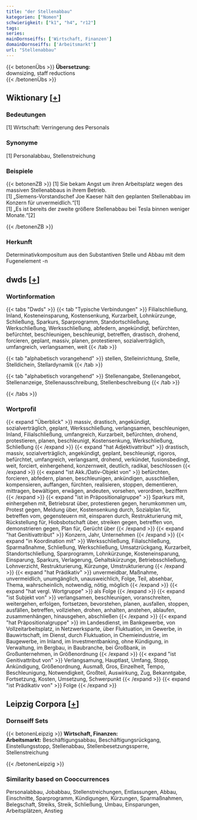 ```yaml
---
title: "der Stellenabbau"
kategorien: ["Nomen"]
schwierigkeit: ["k1", "h4", "r12"]
tags:
series:
mainDornseiffs: ['Wirtschaft, Finanzen']
domainDornseiffs: ['Arbeitsmarkt']
url: "Stellenabbau"
---
```


{{< betonenÜbs >}}
**Übersetzung:**  
downsizing, staff reductions  
{{< /betonenÜbs >}}

## Wiktionary [[+](https://de.wiktionary.org/wiki/Stellenabbau)]

### Bedeutungen
[1] Wirtschaft: Verringerung des Personals  

### Synonyme
[1] Personalabbau, Stellenstreichung  

### Beispiele
{{< betonenZB >}}
[1] Sie bekam Angst um ihren Arbeitsplatz wegen des massiven Stellenabbaus in ihrem Betrieb.  
[1] „Siemens-Vorstandschef Joe Kaeser hält den geplanten Stellenabbau im Konzern für unvermeidlich.“[1]  
[1] „Es ist bereits der zweite größere Stellenabbau bei Tesla binnen weniger Monate.“[2]  

{{< /betonenZB >}}
### Herkunft
Determinativkompositum aus den Substantiven Stelle und Abbau mit dem Fugenelement -n  



## dwds [[+](https://www.dwds.de/wb/Stellenabbau)]

### Wortinformation
{{< tabs "Dwds" >}}
{{< tab "Typische Verbindungen" >}}
Filialschließung, Inland, Kosteneinsparung, Kostensenkung, Kurzarbeit, Lohnkürzunge, Schließung, Sparkurs, Sparprogramm, Standortschließung, Werkschließung, Werksschließung, abfedern, angekündigt, befürchten, befürchtet, beschleunigen, beschleunigt, betreffen, drastisch, drohend, forcieren, geplant, massiv, planen, protestieren, sozialverträglich, umfangreich, verlangsamen, weit
{{< /tab >}}

{{< tab "alphabetisch vorangehend" >}}
stellen, Stelleinrichtung, Stelle, Stelldichein, Stellardynamik
{{< /tab >}}

{{< tab "alphabetisch vorangehend" >}}
Stellenangabe, Stellenangebot, Stellenanzeige, Stellenausschreibung, Stellenbeschreibung
{{< /tab >}}

{{< /tabs >}}

### Wortprofil
{{< expand "Überblick" >}} massiv, drastisch, angekündigt, sozialverträglich, geplant, Werksschließung, verlangsamen, beschleunigen, Inland, Filialschließung, umfangreich, Kurzarbeit, befürchten, drohend, protestieren, planen, beschleunigt, Kostensenkung, Werkschließung, Schließung {{< /expand >}}
{{< expand "hat Adjektivattribut" >}} drastisch, massiv, sozialverträglich, angekündigt, geplant, beschleunigt, rigoros, befürchtet, umfangreich, verlangsamt, drohend, verkündet, fusionsbedingt, weit, forciert, einhergehend, konzernweit, deutlich, radikal, beschlossen {{< /expand >}}
{{< expand "ist Akk./Dativ-Objekt von" >}} befürchten, forcieren, abfedern, planen, beschleunigen, ankündigen, ausschließen, kompensieren, auffangen, fürchten, realisieren, stoppen, dementieren, mittragen, bewältigen, erwägen, andeuten, vorsehen, verordnen, beziffern {{< /expand >}}
{{< expand "ist in Präpositionalgruppe" >}} Sparkurs mit, einhergehen mit, Betriebsrat über, protestieren gegen, herumkommen um, Protest gegen, Meldung über, Kostensenkung durch, Sozialplan für, betreffen vom, gegensteuern mit, einsparen durch, Restrukturierung mit, Rückstellung für, Hiobsbotschaft über, streiken gegen, betreffen von, demonstrieren gegen, Plan für, Gerücht über {{< /expand >}}
{{< expand "hat Genitivattribut" >}} Konzern, Jahr, Unternehmen {{< /expand >}}
{{< expand "in Koordination mit" >}} Werksschließung, Filialschließung, Sparmaßnahme, Schließung, Werkschließung, Umsatzrückgang, Kurzarbeit, Standortschließung, Sparprogramm, Lohnkürzunge, Kosteneinsparung, Einsparung, Sparkurs, Verlagerung, Gehaltskürzunge, Betriebsschließung, Lohnverzicht, Restrukturierung, Kürzunge, Umstrukturierung {{< /expand >}}
{{< expand "hat Prädikativ" >}} unvermeidbar, Maßnahme, unvermeidlich, unumgänglich, unausweichlich, Folge, Teil, absehbar, Thema, wahrscheinlich, notwendig, nötig, möglich {{< /expand >}}
{{< expand "hat vergl. Wortgruppe" >}} als Folge {{< /expand >}}
{{< expand "ist Subjekt von" >}} verlangsamen, beschleunigen, voranschreiten, weitergehen, erfolgen, fortsetzen, bevorstehen, planen, ausfallen, stoppen, ausfällen, betreffen, vollziehen, drohen, anhalten, anstehen, ablaufen, zusammenhängen, hinausgehen, abschließen {{< /expand >}}
{{< expand "hat Präpositionalgruppe" >}} im Landesdienst, im Bankgewerbe, von Vollzeitarbeitsplatz, in Netzwerksparte, über Fluktuation, im Gewerbe, in Bauwirtschaft, im Dienst, durch Fluktuation, in Chemieindustrie, im Baugewerbe, im Inland, im Investmentbanking, ohne Kündigung, in Verwaltung, im Bergbau, in Baubranche, bei Großbank, in Großunternehmen, in Größenordnung {{< /expand >}}
{{< expand "ist Genitivattribut von" >}} Verlangsamung, Hauptlast, Umfang, Stopp, Ankündigung, Größenordnung, Ausmaß, Gros, Einzelheit, Tempo, Beschleunigung, Notwendigkeit, Großteil, Auswirkung, Zug, Bekanntgabe, Fortsetzung, Kosten, Umsetzung, Schwerpunkt {{< /expand >}}
{{< expand "ist Prädikativ von" >}} Folge {{< /expand >}}

## Leipzig Corpora [[+](https://corpora.uni-leipzig.de/en/res?word=Stellenabbau&corpusId=deu_newscrawl-public_2018)]

### Dornseiff Sets
{{< betonenLeipzig >}}
**Wirtschaft, Finanzen:**  
**Arbeitsmarkt:** Beschäftigungsabbau, Beschäftigungsrückgang, Einstellungsstopp, Stellenabbau, Stellenbesetzungssperre, Stellenstreichung  

{{< /betonenLeipzig >}}

### Similarity based on Cooccurrences
Personalabbau, Jobabbau, Stellenstreichungen, Entlassungen, Abbau, Einschnitte, Sparprogramm, Kündigungen, Kürzungen, Sparmaßnahmen, Belegschaft, Streiks, Streik, Schließung, Umbau, Einsparungen, Arbeitsplätzen, Anstieg

